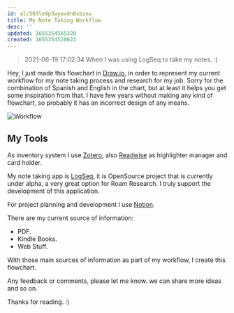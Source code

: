 ```yaml
---
id: alc503le9p3wywxdn8xbznv
title: My Note Taking Workflow
desc: ''
updated: 1655354565320
created: 1655354520623
---
```


> 2021-06-19 17:02:34
> When I was using LogSeq to take my notes. :) 

Hey, I just made this flowchart in [Draw.io](https://app.diagrams.net/), in order to represent my current workflow for my note taking process and research for my job. Sorry for the combination of Spanish and English in the chart, but at least it helps you get some inspiration from that.
I have few years without making any kind of flowchart, so probably it has an incorrect design of any means.

![Workflow](https://i.ibb.co/mzbSqYC/Note-Taking-Workflow.png)

## My Tools

As inventory system I use [Zotero](https://www.zotero.org/), also [Readwise](https://readwise.io/) as highlighter manager and card holder.

My note taking app is [LogSeq](https://logseq.com/), it is OpenSource project that is currently under alpha, a very great option for Roam Research. I truly support the development of this application.

For project planning and development I use [Notion](https://notion.so).

There are my current source of information:

- PDF.
- Kindle Books.
- Web Stuff.

With those main sources of information as part of my workflow, I create this flowchart.

Any feedback or comments, please let me know. we can share more ideas and so on.

Thanks for reading. :)

